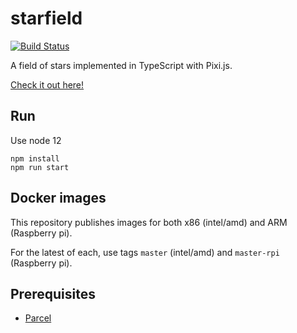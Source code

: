 # starfield

[![Build Status](https://travis-ci.com/JVMartin/starfield.svg?branch=master)](https://travis-ci.com/JVMartin/starfield)

A field of stars implemented in TypeScript with Pixi.js.

[Check it out here!](https://jvmartin.github.io/starfield-page/)

## Run

Use node 12

```
npm install
npm run start
```

## Docker images

This repository publishes images for both x86 (intel/amd) and ARM (Raspberry pi).

For the latest of each, use tags `master` (intel/amd) and `master-rpi` (Raspberry pi).

## Prerequisites

- [Parcel](https://parceljs.org/getting_started.html)
